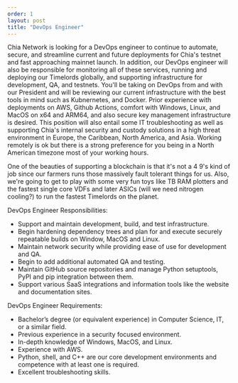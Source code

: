 ```yaml
---
order: 1
layout: post
title: "DevOps Engineer"
---
```


Chia Network is looking for a DevOps engineer to continue to automate, secure, and streamline current and future deployments for Chia's testnet and fast approaching mainnet launch. In addition, our DevOps engineer will also be responsible for monitoring all of these services, running and deploying our Timelords globally, and supporting infrastructure for development, QA, and testnets. You'll be taking on DevOps from and with our President and will be reviewing our current infrastructure with the best tools in mind such as Kubnernetes, and Docker. Prior experience with deployments on AWS, Github Actions, comfort with Windows, Linux, and MacOS on x64 and ARM64, and also secure key management infrastructure is desired. This position will also entail some IT troubleshooting as well as supporting Chia's internal security and custody solutions in a high threat environment in Europe, the Caribbean, North America, and Asia. Working remotely is ok but there is a strong preference for you being in a North American timezone most of your working hours.

One of the beauties of supporting a blockchain is that it's not a 4 9's kind of job since our farmers runs those massively fault tolerant things for us. Also, we're going to get to play with some very fun toys like TB RAM plotters and the fastest single core VDFs and later ASICs (will we need nitrogen cooling?) to run the fastest Timelords on the planet.

DevOps Engineer Responsibilities:
- Support and maintain development, build, and test infrastructure.
- Begin hardening dependency trees and plan for and execute securely repeatable builds on Window, MacOS and Linux.
- Maintain network security while providing ease of use for development and QA.
- Begin to add additional automated QA and testing.
- Maintain GitHub source repositories and manage Python setuptools, PyPI and pip integration between them.
- Support various SaaS integrations and information tools like the website and documentation sites.

DevOps Engineer Requirements:
- Bachelor’s degree (or equivalent experience) in Computer Science, IT, or a similar field.
- Previous experience in a security focused environment.
- In-depth knowledge of Windows, MacOS, and Linux.
- Experience with AWS.
- Python, shell, and C++ are our core development environments and competence with at least one is required.
- Excellent troubleshooting skills.
